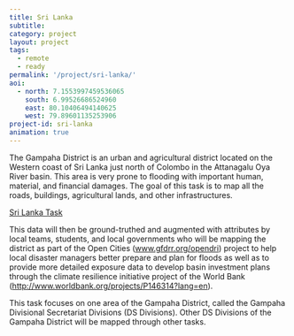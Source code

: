 ```yaml
---
title: Sri Lanka
subtitle: 
category: project
layout: project
tags:
  - remote
  - ready
permalink: '/project/sri-lanka/'
aoi:
  - north: 7.1553997459536065
    south: 6.99526686524960
    east: 80.10406494140625
    west: 79.89601135253906
project-id: sri-lanka
animation: true
---
```


The Gampaha District is an urban and agricultural district located on the Western coast of Sri Lanka just north of Colombo in the Attanagalu Oya River basin. This area is very prone to flooding with important human, material, and financial damages. The goal of this task is to map all the roads, buildings, agricultural lands, and other infrastructures.

<a href="http://tasks.hotosm.org/project/764">Sri Lanka Task</a>

This data will then be ground-truthed and augmented with attributes by local teams, students, and local governments who will be mapping the district as part of the Open Cities (www.gfdrr.org/opendri) project to help local disaster managers better prepare and plan for floods as well as to provide more detailed exposure data to develop basin investment plans through the climate resilience initiative project of the World Bank (http://www.worldbank.org/projects/P146314?lang=en).

This task focuses on one area of the Gampaha District, called the Gampaha Divisional Secretariat Divisions (DS Divisions). Other DS Divisions of the Gampaha District will be mapped through other tasks.


